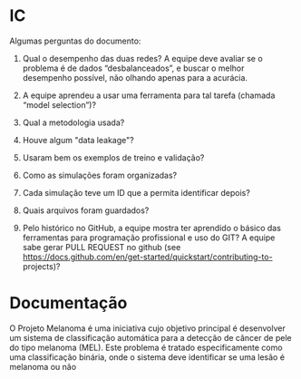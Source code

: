 # IC

Algumas perguntas do documento: 

1) Qual o desempenho das duas redes? A equipe deve avaliar se o problema é de dados “desbalanceados”, e buscar o melhor desempenho possível, não olhando apenas para a acurácia.

2) A equipe aprendeu a usar uma ferramenta para tal tarefa (chamada “model selection”)? 

3) Qual a metodologia usada? 

4) Houve algum "data leakage"? 

5) Usaram bem os exemplos de treino e validação?

6) Como as simulações foram organizadas?

7) Cada simulação teve um ID que a permita identificar depois?

8) Quais arquivos foram guardados?

11) Pelo histórico no GitHub, a equipe mostra ter aprendido o básico das ferramentas
para programação profissional e uso do GIT? A equipe sabe gerar PULL REQUEST no
github (see https://docs.github.com/en/get-started/quickstart/contributing-to-
projects)?


# Documentação

 O Projeto Melanoma é uma iniciativa cujo objetivo principal é desenvolver um sistema de classificação automática para a detecção de câncer de pele do tipo melanoma (MEL). Este problema é tratado especificamente como uma classificação binária, onde o sistema deve identificar se uma lesão é melanoma ou não 
